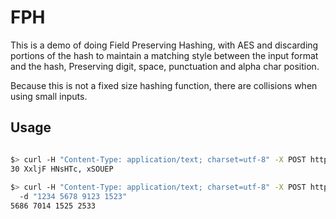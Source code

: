 # FPH

This is a demo of doing Field Preserving Hashing, with AES and discarding portions of the hash to maintain a matching style
between the input format and the hash, Preserving digit, space, punctuation and alpha char position.

Because this is not a fixed size hashing function, there are collisions when using small inputs.

## Usage

```bash

$> curl -H "Content-Type: application/text; charset=utf-8" -X POST http://localhost:8080/hash -d "12 sheet street, london"
30 XxljF HNsHTc, xSOUEP
 
$> curl -H "Content-Type: application/text; charset=utf-8" -X POST http://localhost:8080/hash
  -d "1234 5678 9123 1523"
5686 7014 1525 2533
```